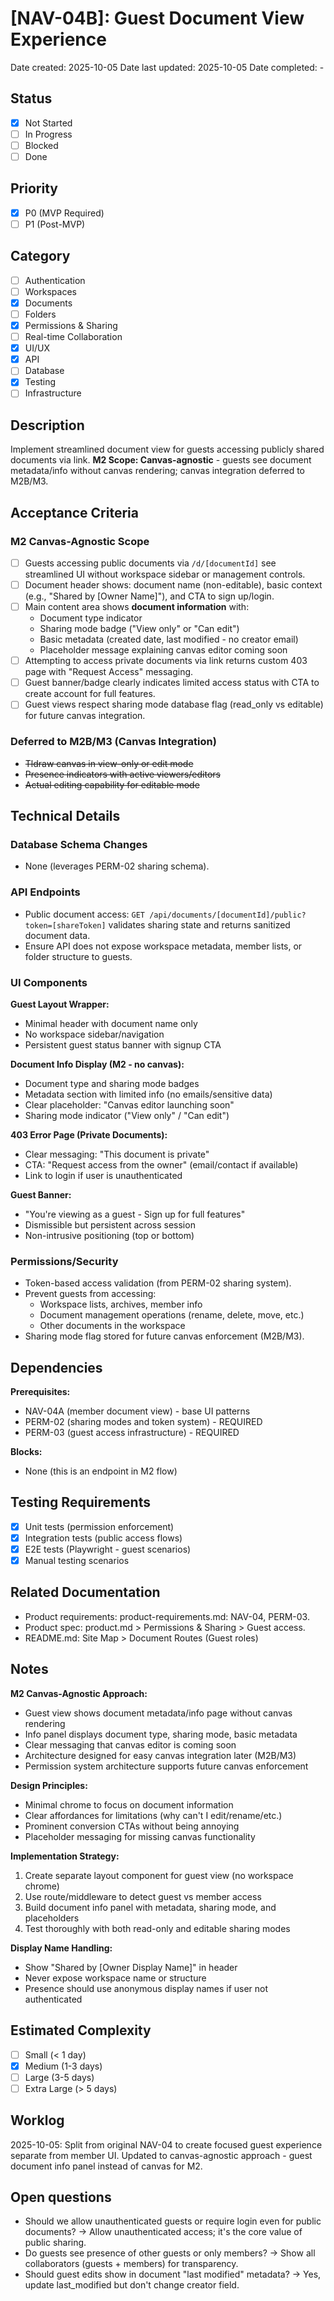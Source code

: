 # [NAV-04B]: Guest Document View Experience

Date created: 2025-10-05
Date last updated: 2025-10-05
Date completed: -

## Status

- [x] Not Started
- [ ] In Progress
- [ ] Blocked
- [ ] Done

## Priority

- [x] P0 (MVP Required)
- [ ] P1 (Post-MVP)

## Category

- [ ] Authentication
- [ ] Workspaces
- [x] Documents
- [ ] Folders
- [x] Permissions & Sharing
- [ ] Real-time Collaboration
- [x] UI/UX
- [x] API
- [ ] Database
- [x] Testing
- [ ] Infrastructure

## Description

Implement streamlined document view for guests accessing publicly shared documents via link. **M2 Scope: Canvas-agnostic** - guests see document metadata/info without canvas rendering; canvas integration deferred to M2B/M3.

## Acceptance Criteria

### M2 Canvas-Agnostic Scope
- [ ] Guests accessing public documents via `/d/[documentId]` see streamlined UI without workspace sidebar or management controls.
- [ ] Document header shows: document name (non-editable), basic context (e.g., "Shared by [Owner Name]"), and CTA to sign up/login.
- [ ] Main content area shows **document information** with:
  - Document type indicator
  - Sharing mode badge ("View only" or "Can edit")
  - Basic metadata (created date, last modified - no creator email)
  - Placeholder message explaining canvas editor coming soon
- [ ] Attempting to access private documents via link returns custom 403 page with "Request Access" messaging.
- [ ] Guest banner/badge clearly indicates limited access status with CTA to create account for full features.
- [ ] Guest views respect sharing mode database flag (read_only vs editable) for future canvas integration.

### Deferred to M2B/M3 (Canvas Integration)
- ~~Tldraw canvas in view-only or edit mode~~
- ~~Presence indicators with active viewers/editors~~
- ~~Actual editing capability for editable mode~~

## Technical Details

### Database Schema Changes

- None (leverages PERM-02 sharing schema).

### API Endpoints

- Public document access: `GET /api/documents/[documentId]/public?token=[shareToken]` validates sharing state and returns sanitized document data.
- Ensure API does not expose workspace metadata, member lists, or folder structure to guests.

### UI Components

**Guest Layout Wrapper:**
- Minimal header with document name only
- No workspace sidebar/navigation
- Persistent guest status banner with signup CTA

**Document Info Display (M2 - no canvas):**
- Document type and sharing mode badges
- Metadata section with limited info (no emails/sensitive data)
- Clear placeholder: "Canvas editor launching soon"
- Sharing mode indicator ("View only" / "Can edit")

**403 Error Page (Private Documents):**
- Clear messaging: "This document is private"
- CTA: "Request access from the owner" (email/contact if available)
- Link to login if user is unauthenticated

**Guest Banner:**
- "You're viewing as a guest - Sign up for full features"
- Dismissible but persistent across session
- Non-intrusive positioning (top or bottom)

### Permissions/Security

- Token-based access validation (from PERM-02 sharing system).
- Prevent guests from accessing:
  - Workspace lists, archives, member info
  - Document management operations (rename, delete, move, etc.)
  - Other documents in the workspace
- Sharing mode flag stored for future canvas enforcement (M2B/M3).

## Dependencies

**Prerequisites:**
- NAV-04A (member document view) - base UI patterns
- PERM-02 (sharing modes and token system) - REQUIRED
- PERM-03 (guest access infrastructure) - REQUIRED

**Blocks:**
- None (this is an endpoint in M2 flow)

## Testing Requirements

- [x] Unit tests (permission enforcement)
- [x] Integration tests (public access flows)
- [x] E2E tests (Playwright - guest scenarios)
- [x] Manual testing scenarios

## Related Documentation

- Product requirements: product-requirements.md: NAV-04, PERM-03.
- Product spec: product.md > Permissions & Sharing > Guest access.
- README.md: Site Map > Document Routes (Guest roles)

## Notes

**M2 Canvas-Agnostic Approach:**
- Guest view shows document metadata/info page without canvas rendering
- Info panel displays document type, sharing mode, basic metadata
- Clear messaging that canvas editor is coming soon
- Architecture designed for easy canvas integration later (M2B/M3)
- Permission system architecture supports future canvas enforcement

**Design Principles:**
- Minimal chrome to focus on document information
- Clear affordances for limitations (why can't I edit/rename/etc.)
- Prominent conversion CTAs without being annoying
- Placeholder messaging for missing canvas functionality

**Implementation Strategy:**
1. Create separate layout component for guest view (no workspace chrome)
2. Use route/middleware to detect guest vs member access
3. Build document info panel with metadata, sharing mode, and placeholders
4. Test thoroughly with both read-only and editable sharing modes

**Display Name Handling:**
- Show "Shared by [Owner Display Name]" in header
- Never expose workspace name or structure
- Presence should use anonymous display names if user not authenticated

## Estimated Complexity

- [ ] Small (< 1 day)
- [x] Medium (1-3 days)
- [ ] Large (3-5 days)
- [ ] Extra Large (> 5 days)

## Worklog

2025-10-05: Split from original NAV-04 to create focused guest experience separate from member UI. Updated to canvas-agnostic approach - guest document info panel instead of canvas for M2.

## Open questions

- Should we allow unauthenticated guests or require login even for public documents?
  → Allow unauthenticated access; it's the core value of public sharing.
- Do guests see presence of other guests or only members?
  → Show all collaborators (guests + members) for transparency.
- Should guest edits show in document "last modified" metadata?
  → Yes, update last_modified but don't change creator field.
